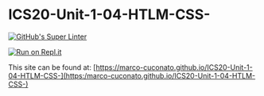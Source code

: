# ICS20-Unit-1-04-HTLM-CSS-

[![GitHub's Super Linter](https://github.com/marco-cuconato/ICS20-Unit-1-04-HTLM-CSS-/workflows/GitHub's%20Super%20Linter/badge.svg)](https://github.com/marco-cuconato/ICS20-Unit-1-04-HTLM-CSS-/actions)

[![Run on Repl.it](https://repl.it/badge/github/marco-cuconato/ICS20-Unit-1-04-HTLM-CSS-/)](https://repl.it/github/marco-cuconato/ICS20-Unit-1-04-HTLM-CSS/)

This site can be found at: [https://marco-cuconato.github.io/ICS20-Unit-1-04-HTLM-CSS-](https:/marco-cuconato.github.io/ICS20-Unit-1-04-HTLM-CSS-)

